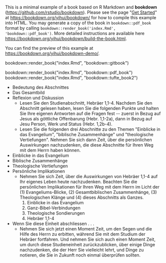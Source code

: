 This is a minimal example of a book based on R Markdown and **bookdown** (https://github.com/rstudio/bookdown). Please see the page "[Get Started](https://bookdown.org/yihui/bookdown/get-started.html)" at https://bookdown.org/yihui/bookdown/ for how to compile this example into HTML. You may generate a copy of the book in `bookdown::pdf_book` format by calling `bookdown::render_book('index.Rmd', 'bookdown::pdf_book')`. More detailed instructions are available here https://bookdown.org/yihui/bookdown/build-the-book.html.

You can find the preview of this example at https://bookdown.org/yihui/bookdown-demo/.


bookdown::render_book("index.Rmd", "bookdown::gitbook")

bookdown::render_book("index.Rmd", "bookdown::pdf_book")
bookdown::render_book("index.Rmd", "bookdown::tufte_book2")

- Bedeutung des Abschnittes
- Das Gesamtbild
- Reflexion und Diskussion
  - Lesen Sie den Studienabschnitt, Hebräer 1,1-4. Nachdem Sie den Abschnitt gelesen haben, lesen Sie die folgenden Punkte und halten Sie Ihre eigenen Antworten auf die Fragen fest -- zuerst in Bezug auf Jesus als göttliche Offenbarung (Hebr. 1,1-2a), dann in Bezug auf Jesu Person, Werk und Status (Hebr. 1,2b-4). 
  - Lesen Sie die folgenden drei Abschnitte zu den Themen "Einblicke in das Evangelium", "biblische Zusammenhänge" und "theologische Vertiefungen". Nehmen Sie sich dann Zeit, über die persönlichen Auswirkungen nachzudenken, die diese Abschnitte für Ihren Weg mit dem Herrn haben können.
- Einblicke in das Evangelium
- Biblische Zusammenhänge
- Theologische Vertiefungen
- Persönliche Implikationen
  - Nehmen Sie sich Zeit, über die Auswirkungen von Hebräer 1,1-4 auf Ihr eigenes Leben heute nachzudenken. Beachten Sie die persönlichen Implikationen für Ihren Weg mit dem Herrn im Licht der (1) Evangeliums-Blicke, (2) Gesamtbiblischen Zusammenhänge, (3) Theologischen Klänge und (4) dieses Abschnitts als Ganzes.
    1. Einblicke in das Evangelium
    2. Ganz-Bibel-Verbindungen
    3. Theologische Sondierungen
    4. Hebräer 1,1-4
- Wenn Sie diese Einheit abschliessen . . .
  - Nehmen Sie sich jetzt einen Moment Zeit, um den Segen und die Hilfe des Herrn zu erbitten, während Sie mit dem Studium der Hebräer fortfahren. Und nehmen Sie sich auch einen Moment Zeit, um durch diese Studieneinheit zurückzublicken, über einige Dinge nachzudenken, die der Herr Sie vielleicht lehrt, und Dinge zu notieren, die Sie in Zukunft noch einmal überprüfen sollten.

